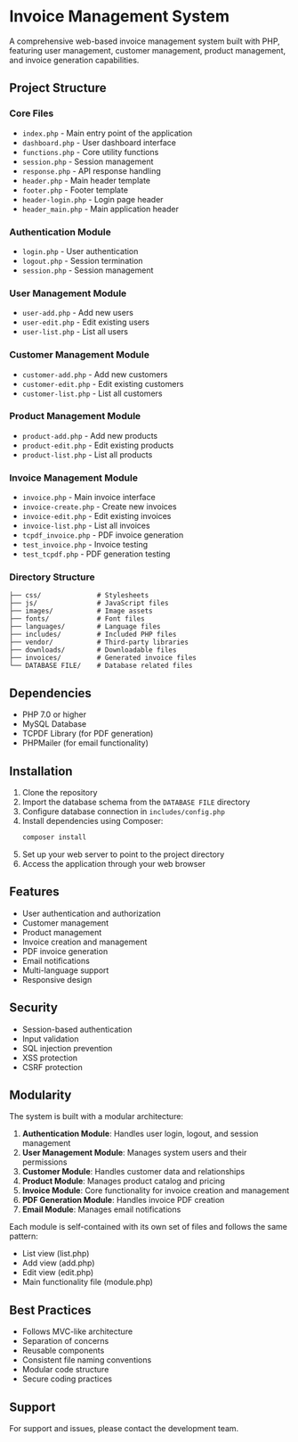 # Invoice Management System

A comprehensive web-based invoice management system built with PHP, featuring user management, customer management, product management, and invoice generation capabilities.

## Project Structure

### Core Files
- `index.php` - Main entry point of the application
- `dashboard.php` - User dashboard interface
- `functions.php` - Core utility functions
- `session.php` - Session management
- `response.php` - API response handling
- `header.php` - Main header template
- `footer.php` - Footer template
- `header-login.php` - Login page header
- `header_main.php` - Main application header

### Authentication Module
- `login.php` - User authentication
- `logout.php` - Session termination
- `session.php` - Session management

### User Management Module
- `user-add.php` - Add new users
- `user-edit.php` - Edit existing users
- `user-list.php` - List all users

### Customer Management Module
- `customer-add.php` - Add new customers
- `customer-edit.php` - Edit existing customers
- `customer-list.php` - List all customers

### Product Management Module
- `product-add.php` - Add new products
- `product-edit.php` - Edit existing products
- `product-list.php` - List all products

### Invoice Management Module
- `invoice.php` - Main invoice interface
- `invoice-create.php` - Create new invoices
- `invoice-edit.php` - Edit existing invoices
- `invoice-list.php` - List all invoices
- `tcpdf_invoice.php` - PDF invoice generation
- `test_invoice.php` - Invoice testing
- `test_tcpdf.php` - PDF generation testing

### Directory Structure
```
├── css/              # Stylesheets
├── js/               # JavaScript files
├── images/           # Image assets
├── fonts/            # Font files
├── languages/        # Language files
├── includes/         # Included PHP files
├── vendor/           # Third-party libraries
├── downloads/        # Downloadable files
├── invoices/         # Generated invoice files
└── DATABASE FILE/    # Database related files
```

## Dependencies
- PHP 7.0 or higher
- MySQL Database
- TCPDF Library (for PDF generation)
- PHPMailer (for email functionality)

## Installation
1. Clone the repository
2. Import the database schema from the `DATABASE FILE` directory
3. Configure database connection in `includes/config.php`
4. Install dependencies using Composer:
   ```bash
   composer install
   ```
5. Set up your web server to point to the project directory
6. Access the application through your web browser

## Features
- User authentication and authorization
- Customer management
- Product management
- Invoice creation and management
- PDF invoice generation
- Email notifications
- Multi-language support
- Responsive design

## Security
- Session-based authentication
- Input validation
- SQL injection prevention
- XSS protection
- CSRF protection

## Modularity
The system is built with a modular architecture:
1. **Authentication Module**: Handles user login, logout, and session management
2. **User Management Module**: Manages system users and their permissions
3. **Customer Module**: Handles customer data and relationships
4. **Product Module**: Manages product catalog and pricing
5. **Invoice Module**: Core functionality for invoice creation and management
6. **PDF Generation Module**: Handles invoice PDF creation
7. **Email Module**: Manages email notifications

Each module is self-contained with its own set of files and follows the same pattern:
- List view (list.php)
- Add view (add.php)
- Edit view (edit.php)
- Main functionality file (module.php)

## Best Practices
- Follows MVC-like architecture
- Separation of concerns
- Reusable components
- Consistent file naming conventions
- Modular code structure
- Secure coding practices

## Support
For support and issues, please contact the development team. 
